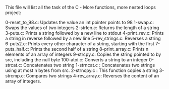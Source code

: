 This file will list all the task of the C - More functions, more nested loops project:

0-reset_to_98.c: Updates the value an int pointer points to 98
1-swap.c: Swaps the values of two integers
2-strlen.c: Returns the length of a string
3-puts.c: Prints a string followed by a new line to stdout
4-print_rev.c: Prints a string in reverse followed by a new line
5-rev_strings.c: Reverses a string
6-puts2.c: Prints every other character of a string, starting with the first
7-puts_half.c: Prints the second half of a string
8-print_array.c: Prints n elements of an array of integers 
9-strcpy.c: Copies the string pointed to by src, including the null byte
100-atoi.c: Converts a string to an integer
0-strcat.c: Concatenates two string
1-strncat.c : Concatenates two strings using at most n bytes from src.
2-strncpy.c : This function copies a string
3-strcmp.c: Compares two strings
4-rev_array.c: Reverses the content of an array of integers.
